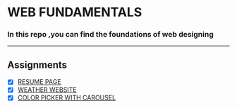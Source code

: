 # **WEB FUNDAMENTALS**

### In this repo ,you can find the foundations of web designing

***

## **Assignments**
- [x] [RESUME PAGE](./Resume/index.html)
- [x] [WEATHER WEBSITE](./API)
- [x] [COLOR PICKER WITH CAROUSEL](./carousel-color-picker/)
